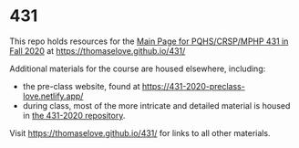 # 431

This repo holds resources for the [Main Page for PQHS/CRSP/MPHP 431 in Fall 2020](https://thomaselove.github.io/431/) at https://thomaselove.github.io/431/

Additional materials for the course are housed elsewhere, including:

- the pre-class website, found at https://431-2020-preclass-love.netlify.app/ 
- during class, most of the more intricate and detailed material is housed in [the 431-2020 repository](https://github.com/THOMASELOVE/431-2020).

Visit https://thomaselove.github.io/431/ for links to all other materials.

